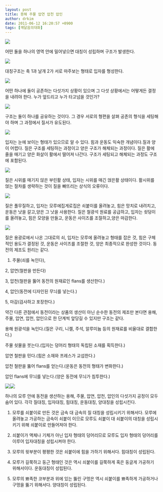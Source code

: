 ```yaml
---
layout: post
title: 용해 주물 압연 압천 압인
author: drkim
date: 2011-06-12 16:20:57 +0900
tags: [깨달음의대화]
---
```

  


 ![](/files/attach/images/198/849/175/8.JPG)  


  


  


어떤 둘을 하나의 영역 안에 밀어넣으면 대칭이 성립하며 구조가 발생한다.

  


 ![](/files/attach/images/198/849/175/9.jpg)  


  


대칭구조는 축 1과 날개 2가 서로 마주보는 형태로 입자를 형성한다.

  


 ![](/files/attach/images/198/849/175/10.JPG)  


  
어떤 하나에 둘이 공존하는 다섯가지 상황이 있으며 그 다섯 상황에서는 어떻게든 결정을 내려야 한다. 누가 엎드리고 누가 타고넘을 것인가?



 ![](/files/attach/images/198/849/175/12.jpg)



구조는 둘이 하나를 공유하는 것이다. 그 경우 서로의 형편을 살펴 공존의 형식을 세팅해야 하며 그 과정에서 질서가 유도된다.



 ![](/files/attach/images/198/849/175/13.JPG)



입자는 눈에 보이는 형태가 있으므로 알 수 있다. 힘과 운동도 익숙한 개념이다.질과 양이 어렵다. 질은 구조를 세팅하는 과정이고 양은 구조가 해체되는 과정이다. 질은 활에 줄을 매기고 양은 화살이 활에서 떨어져 나간다. 구조가 세팅되고 해체되는 과정도 구조에 포함된다. 



 ![](/files/attach/images/198/849/175/14.JPG)



질은 시위를 매기지 않은 부린활 상태, 입자는 시위를 매긴 얹은활 상태이다. 활시위를 얹는 절차를 생략하는 것이 질을 빠뜨리는 상식의 오류이다.

 ![](/files/attach/images/198/849/175/15.JPG)



질은 풀무질하고, 입자는 모루에집게로집은 쇠붙이를 올려놓고, 힘은 망치로 내려치고, 운동은 낫을 갈고,양은 그 낫을 사용한다. 질은 철광석 원료를 공급하고, 입자는 쇳덩이를 올려놓고, 힘은 모양을 만들고, 운동은 사이즈를 조절하고,양은 마감한다.

  


 ![](/files/attach/images/198/849/175/17.JPG)
  





질은 용광로에서 나온 그대로의 쇠, 입자는 모루에 올려놓고 형태를 잡은 것, 힘은 구체적인 용도가 결정된 것, 운동은 사이즈를 조절한 것, 양은 최종적으로 완성한 것이다. 동전의 제조도 원리는 같다.

  


1. 주물(쇠를 녹인다),

2, 압연(철판을 만든다)

3, 압천(철판을 뚫어 동전의 원재료인 flans를 생산한다.)

4, 압인(동전에 디자인된 무늬를 넣는다.)

5, 마감(검사하고 포장한다.)

  


약간 다른 관점에서 동전이라는 상품의 생산이 아닌 순수한 동전의 제조만 본다면 용해, 주물, 압연, 압천, 압인으로 한 단계씩 앞당길 수 있지만 구조는 같다.

  


용해 원광석을 녹인다.(질은 구리, 니켈, 주석, 알루미늄 등의 원재료를 비율대로 결합한다.)

주물 쇳물을 붓는다.(입자는 덩어리 형태의 독립된 소재를 획득한다.)

압연 철판을 민다.(힘은 소재와 프레스가 교섭한다.)

압천 철판을 뚫어 flans를 얻는다.(운동은 동전의 형태가 변화한다.)

압인 flans에 무늬를 넣는다.(양은 동전에 무늬가 침투한다.)


  




  
 ![](/files/attach/images/198/849/175/18_1.JPG)![](/files/attach/images/198/849/175/19.JPG)



하나의 모루 안에 동전을 생산하는 용해, 주물, 압연, 압천, 압인의 다섯가지 공정이 모두 숨어 있다. 각각 질대칭, 입자대칭, 힘대칭, 운동대칭, 양대칭을 성립시킨다.



1. 모루를 쇠붙이로 만든 것은 금속 대 금속의 질 대칭을 성립시키기 위해서다. 모루에 올려놓고 가공하는 금속이 쇠붙이 이므로 모루도 쇠붙이 대 쇠붙이의 대칭을 성립시키기 위해 쇠붙이로 만들어져야 한다.



2. 쇠붙이가 액체나 기체가 아닌 입자 형태의 덩어리므로 모루도 입자 형태의 덩어리를 이루어 입자대칭을 성립시켜야 한다.



3. 모루의 윗부분이 평평한 것은 쇠붙이에 힘을 가하기 위해서다. 힘대칭이 성립된다. 



4. 모루가 길쭉하고 둥근 형태인 것은 역시 쇠붙이를 길쭉하게 혹은 둥글게 가공하기 위해서이다. 운동대칭이 성립된다.



5. 모루의 뾰족한 코부분과 위에 있는 뚫린 구멍은 역시 쇠붙이를 뾰족하게 가공하거나 구멍을 뚫기 위해서다. 양대칭이 성립된다.